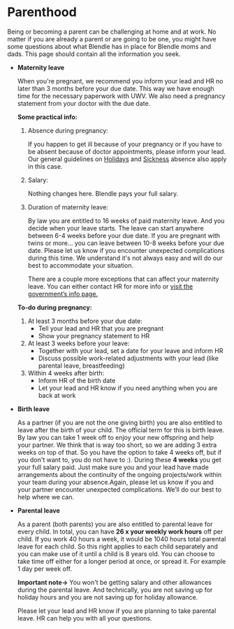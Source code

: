 # Parenthood

Being or becoming a parent can be challenging at home and at work. No matter if you are already a parent or are going to be one, you might have some questions about what Blendle has in place for Blendle moms and dads. This page should contain all the information you seek.

- **Maternity leave**
    
    When you're pregnant, we recommend you inform your lead and HR no later than 3 months before your due date. This way we have enough time for the necessary paperwork with UWV. We also need a pregnancy statement from your doctor with the due date.
    
    **Some practical info:**
    
    1. Absence during pregnancy:
        
        If you happen to get ill because of your pregnancy or if you have to be absent because of doctor appointments, please inform your lead. Our general guidelines on [Holidays](https://www.notion.so/7eb8ac8f904b4e50a7c23133a7992f2c?pvs=21) and [Sickness](https://www.notion.so/7de9e568d0c2452682cc14e525c2ea69?pvs=21) absence also apply in this case.
        
    2. Salary:
        
        Nothing changes here. Blendle pays your full salary.
        
    3. Duration of maternity leave:
        
        By law you are entitled to 16 weeks of paid maternity leave. And you decide when your leave starts. The leave can start anywhere between 6-4 weeks before your due date. If you are pregnant with twins or more... you can leave between 10-8 weeks before your due date. Please let us know if you encounter unexpected complications during this time. We understand it's not always easy and will do our best to accommodate your situation.
        
        There are a couple more exceptions that can affect your maternity leave. You can either contact HR for more info or [visit the government’s info page.](https://www.rijksoverheid.nl/onderwerpen/zwangerschapsverlof-en-bevallingsverlof/vraag-en-antwoord/hoe-lang-duurt-zwangerschapsverlof-en-bevallingsverlof)
        
    
    **To-do during pregnancy:**
    
    1. At least 3 months before your due date:
        - Tell your lead and HR that you are pregnant
        - Show your pregnancy statement to HR
    2. At least 3 weeks before your leave:
        - Together with your lead, set a date for your leave and inform HR
        - Discuss possible work-related adjustments with your lead (like parental leave, breastfeeding)
    3. Within 4 weeks after birth:
        - Inform HR of the birth date
        - Let your lead and HR know if you need anything when you are back at work
    
- **Birth leave**
    
    As a partner (if you are not the one giving birth) you are also entitled to leave after the birth of your child. The official term for this is birth leave. By law you can take 1 week off to enjoy your new offspring and help your partner. We think that is way too short, so we are adding 3 extra weeks on top of that. So you have the option to take 4 weeks off, but if you don't want to, you do not have to :). During these **4 weeks** you get your full salary paid. Just make sure you and your lead have made arrangements about the continuity of the ongoing projects/work within your team during your absence.Again, please let us know if you and your partner encounter unexpected complications. We’ll do our best to help where we can.
    
- **Parental leave**
    
    As a parent (both parents) you are also entitled to parental leave for every child. In total, you can have **26 x your weekly work hours** off per child. If you work 40 hours a week, it would be 1040 hours total parental leave for each child.  So this right applies to each child separately and you can make use of it until a child is 8 years old. You can choose to take time off either for a longer period at once, or spread it. For example 1 day per week off.
    
    **Important note→** You won't be getting salary and other allowances during the parental leave. And technically, you are not saving up for holiday hours and you are not saving up for holiday allowance.
    
    Please let your lead and HR know if you are planning to take parental leave. HR can help you with all your questions.